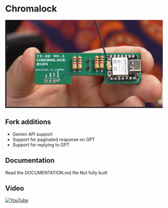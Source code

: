 # Chromalock


![built pcb](./pcb/built.png)


## Fork additions

- Gemini API support
- Support for paginated response on GPT
- Support for replying to GPT

## Documentation

Read the DOCUMENTATION.md file
Not fully built

## Video
[![YouTube](http://i.ytimg.com/vi/Bicjxl4EcJg/hqdefault.jpg)](https://www.youtube.com/watch?v=Bicjxl4EcJg)


